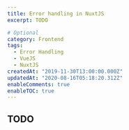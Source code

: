 ```yaml
---
title: Error handling in NuxtJS
excerpt: TODO

# Optional
category: Frontend
tags: 
  - Error Handling
  - VueJS
  - NuxtJS
createdAt: "2019-11-30T13:00:00.000Z"
updatedAt: "2020-08-16T05:18:20.312Z"
enableComments: true
enableTOC: true
---
```


## TODO
